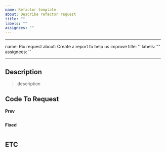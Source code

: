 ```yaml
---
name: Refactor template
about: Describe refactor request
title: ""
labels: ""
assignees: ""
---
```


---

name: Rix request
about: Create a report to help us improve
title: ''
labels: ""
assignees: ''

---

## Description

> description

## Code To Request

**Prev**

```java

```

**Fixed**

```java

```

## ETC
